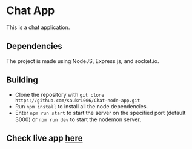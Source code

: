 # Chat App
 
This is a chat application.

## Dependencies
The project is made using NodeJS, Express js, and socket.io.

## Building
- Clone the repository with `git clone https://github.com/saukr1006/Chat-node-app.git`
- Run `npm install` to install all the node dependencies.
- Enter `npm run start` to start the server on the specified port (default 3000) or `npm run dev` to start the nodemon server.

## Check live app [here](https://chat-node-app-test.herokuapp.com/)
